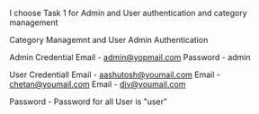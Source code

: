 I choose Task 1 for Admin and User authentication and category management


Category Managemnt and User Admin Authentication

Admin Credential
 Email - admin@yopmail.com
 Password - admin


User Credentiall 
Email - aashutosh@youmail.com
Email - chetan@youmail.com
Email - div@youmail.com

Password - Password for all User is "user" 
